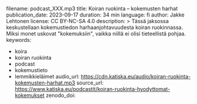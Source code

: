 filename: podcast_XXX.mp3
title: Koiran ruokinta – kokemusten harhat
publication_date: 2023-09-17
duration: 34 min
language: fi
author: Jakke Lehtonen
license: CC BY-NC-SA 4.0
description: >
  Tässä jaksossa keskustellaan kokemustiedon harhaanjohtavuudesta koiran ruokinnassa. 
  Miksi monet uskovat "kokemuksiin", vaikka niillä ei olisi tieteellistä pohjaa.
keywords:
  - koira
  - koiran ruokinta
  - podcast
  - kokemustieto
  - lemmikkieläimet
audio_url: https://cdn.katiska.eu/audio/koiran-ruokinta-kokemusten-harhat.mp3
source_url: https://www.katiska.eu/podcastit/koiran-ruokinta-hyodyttomat-kokemukset
zenodo_doi:
